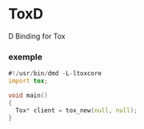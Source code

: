 # ToxD
D Binding for Tox

### exemple
```d
#!/usr/bin/dmd -L-ltoxcore
import tox;

void main()
{
  Tox* client = tox_new(null, null);
}
```

